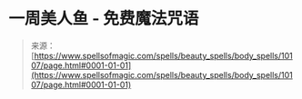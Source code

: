 <!--yml

分类：未分类

日期：2024年06月12日18:46:43

-->

# 一周美人鱼 - 免费魔法咒语

> 来源：[https://www.spellsofmagic.com/spells/beauty_spells/body_spells/10107/page.html#0001-01-01](https://www.spellsofmagic.com/spells/beauty_spells/body_spells/10107/page.html#0001-01-01)

